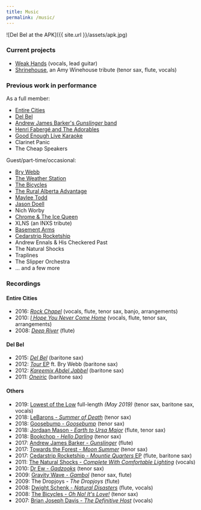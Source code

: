 ```yaml
---
title: Music
permalink: /music/
---
```


![Del Bel at the APK]({{ site.url }}/assets/apk.jpg)

### Current projects

- [Weak Hands](http://weakhandsband.com) (vocals, lead guitar)
- [Shrinehouse](https://www.facebook.com/shrinehouseband), an Amy Winehouse tribute (tenor sax, flute, vocals)

### Previous work in performance

As a full member:

- [Entire Cities](http://entirecities.bandcamp.com)
- [Del Bel](http://www.delbelmusic.com)
- [Andrew James Barker's _Gunslinger_ band](https://andrewbarker.bandcamp.com/album/gunslinger)
- [Henri Fabergé and The Adorables](https://en.wikipedia.org/wiki/Henri_Faberg%C3%A9_and_the_Adorables)
- [Good Enough Live Karaoke](http://goodenoughlivekaraoke.com)
- Clarinet Panic
- The Cheap Speakers

Guest/part-time/occasional:

- [Bry Webb](http://brywebb.com)
- [The Weather Station](http://theweatherstation.bandcamp.com)
- [The Bicycles](http://thebicycles.bandcamp.com)
- [The Rural Alberta Advantage](http://theraa.com)
- [Maylee Todd](http://www.mayleetodd.com)
- [Jason Doell](http://www.jasondoell.com)
- Nich Worby
- [Chrome & The Ice Queen](https://chromeandtheicequeen.bandcamp.com/)
- XLNS (an INXS tribute)
- [Basement Arms](https://myspace.com/basementarms/music/songs)
- [Cedarstrip Rocketship](https://cedarstriprocketship.bandcamp.com/releases)
- Andrew Ennals & His Checkered Past
- The Natural Shocks
- Traplines
- The Slipper Orchestra
- ... and a few more

### Recordings

#### Entire Cities
- 2016: [_Rock Chapel_](https://entirecities.bandcamp.com/album/rock-chapel) (vocals, flute, tenor sax, banjo, arrangements)
- 2010: [_I Hope You Never Come Home_](https://entirecities.bandcamp.com/album/i-hope-you-never-come-home) (vocals, flute, tenor sax, arrangements)
- 2008: [_Deep River_](https://entirecities.bandcamp.com/album/deep-river) (flute)

#### Del Bel
- 2015: [_Del Bel_](https://delbel.bandcamp.com/album/del-bel) (baritone sax)
- 2012: [_Tour_ EP](https://delbel.bandcamp.com/album/del-bel-bry-webb-duet-ep-tour-single) ft. Bry Webb (baritone sax)
- 2012: [_Kareemix Abdel Jabbel_](https://delbel.bandcamp.com/album/kareemix-abdel-jabbel) (baritone sax)
- 2011: [_Oneiric_](https://delbel.bandcamp.com/album/oneiric) (baritone sax)

#### Others
- 2019: [Lowest of the Low](http://lowestofthelow.com/) full-length _(May 2019)_ (tenor sax, baritone sax, vocals)
- 2018: [LeBarons - _Summer of Death_](https://lebarons.bandcamp.com/album/summer-of-death) (tenor sax)
- 2018: [Goosebump - _Goosebump_](https://goosebumppleasence.bandcamp.com/) (tenor sax)
- 2018: [Jordaan Mason - _Earth to Ursa Major_](https://jordaanmason.bandcamp.com/album/earth-to-ursa-major) (flute, tenor sax)
- 2018: [Bookchop - _Hello Darling_](https://bookchop.bandcamp.com/album/hello-darling) (tenor sax)
- 2017: [Andrew James Barker - _Gunslinger_](https://andrewbarker.bandcamp.com/album/gunslinger) (flute)
- 2017: [Towards the Forest - _Moon Summer_](https://towardstheforest.bandcamp.com/album/moon-summer) (tenor sax)
- 2017: [Cedarstrip Rocketship - _Mountie Quarters_ EP](https://cedarstriprocketship.bandcamp.com/releases) (flute, baritone sax)
- 2011: [The Natural Shocks - _Complete With Comfortable Lighting_](http://thenaturalshocks.bigcartel.com/) (vocals)
- 2010: [Dr Ew - _Gadzooks_](https://doctor-ew.bandcamp.com/) (tenor sax)
- 2009: [Gravity Wave - _Gambol_](https://gravity-wave.bandcamp.com/album/gambol) (tenor sax, flute)
- 2009: The Dropjoys - _The Dropjoys_ (flute)
- 2008: [Dwight Schenk - _Natural Disasters_](https://www.youtube.com/playlist?list=PLpMW5dPK8c5JqHsxJhwAazL-156qhPa78) (flute, vocals)
- 2008: [The Bicycles - _Oh No! It's Love!_](https://thebicycles.bandcamp.com/album/oh-no-its-love) (tenor sax)
- 2007: [Brian Joseph Davis - _The Definitive Host_](http://freemusicarchive.org/music/Brian_Joseph_Davis/The_Definitive_Host) (vocals)
